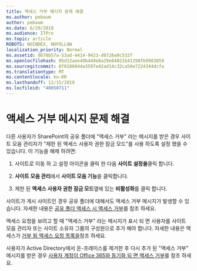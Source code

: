 ```yaml
---
title: 액세스 거부 메시지 문제 해결
ms.author: pebaum
author: pebaum
ms.date: 6/29/2018
ms.audience: ITPro
ms.topic: article
ROBOTS: NOINDEX, NOFOLLOW
localization_priority: Normal
ms.assetid: d678b57a-53ad-4414-9423-d8726a0c532f
ms.openlocfilehash: 05d12aee49b449e8a29e84021b41298fb9983859
ms.sourcegitcommit: 0f0186044a3597e42ad14c32ca58e7224344dcfa
ms.translationtype: MT
ms.contentlocale: ko-KR
ms.lasthandoff: 12/15/2019
ms.locfileid: "40050711"
---
```

# <a name="troubleshoot-access-denied-messages"></a>액세스 거부 메시지 문제 해결

다른 사용자가 SharePoint의 공유 폴더에 "액세스 거부" 라는 메시지를 받은 경우 사이트 모음 관리자가 "제한 된 액세스 사용자 권한 잠금 모드"를 사용 하도록 설정 했을 수 있습니다. 이 기능을 해제 하려면: 
  
1. 사이트로 이동 하 고 설정 아이콘을 클릭 한 다음 **사이트 설정을**클릭 합니다.
    
2. **사이트 모음 관리**에서 **사이트 모음 기능**을 클릭합니다.
    
3. 제한 된 **액세스 사용자 권한 잠금 모드**옆에 있는 **비활성화**를 클릭 합니다.
    
사이트가 게시 사이트인 경우 공유 폴더에 대해서도 액세스 거부 메시지가 발생할 수 있습니다. 자세한 내용은 [공유 폴더 액세스 시 액세스 거부](https://go.microsoft.com/fwlink/?linkid=2004317)를 참조 하세요.
  
액세스 요청을 보려고 할 때 "액세스 거부" 라는 메시지가 표시 되 면 사용자를 사이트 모음 관리자 또는 사이트 소유자 그룹의 구성원으로 추가 해야 합니다. 자세한 내용은 액세스가 [거부 됨 액세스 요청 목록을](https://go.microsoft.com/fwlink/?linkid=2004220)참조 하세요.
  
사용자가 Active Directory에서 온-프레미스를 제거한 후 다시 추가 된 "액세스 거부" 메시지를 받은 경우 [사용자 계정이 Office 365와 동기화 되 면 액세스 거부](https://go.microsoft.com/fwlink/?linkid=2004318)를 참조 하세요.
  

